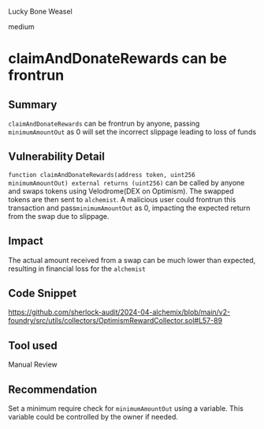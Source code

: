 Lucky Bone Weasel

medium

# claimAndDonateRewards can be frontrun

## Summary

`claimAndDonateRewards` can be frontrun by anyone, passing `minimumAmountOut` as 0 will set the incorrect slippage leading to loss of funds

## Vulnerability Detail
`function claimAndDonateRewards(address token, uint256 minimumAmountOut) external returns (uint256)` can be called by anyone and swaps tokens using Velodrome(DEX on Optimism). The swapped tokens are then sent to `alchemist`. A malicious user could frontrun this transaction and pass`minimumAmountOut` as 0, impacting the expected return from the swap due to slippage.

## Impact
The actual amount received from a swap can be much lower than expected, resulting in financial loss for the `alchemist`

## Code Snippet
https://github.com/sherlock-audit/2024-04-alchemix/blob/main/v2-foundry/src/utils/collectors/OptimismRewardCollector.sol#L57-89

## Tool used

Manual Review

## Recommendation
Set a minimum require check for `minimumAmountOut` using a variable. This variable could be controlled by the owner if needed. 